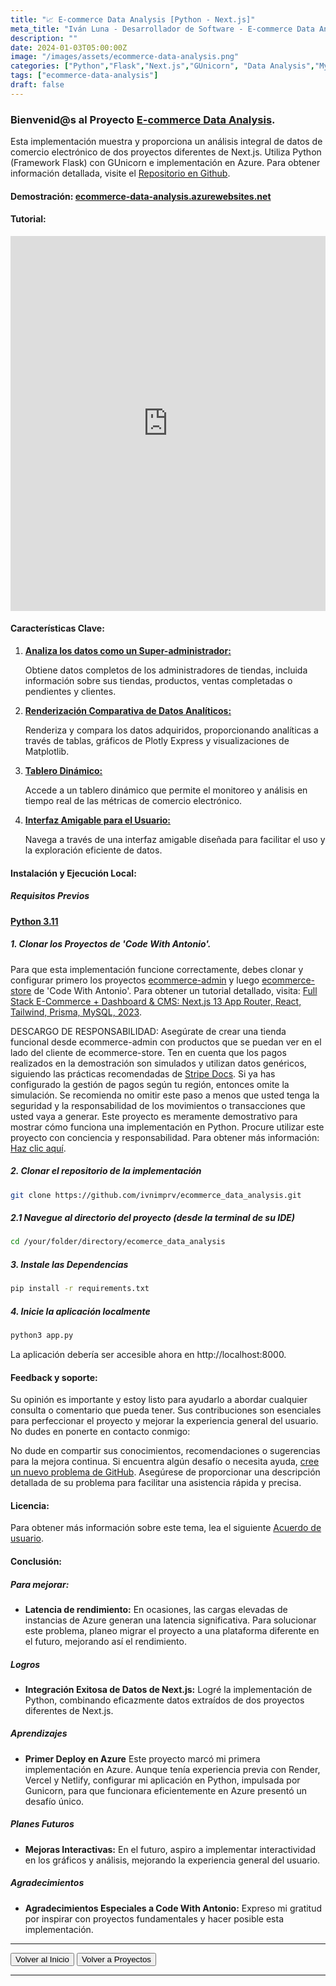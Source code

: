 ```yaml
---
title: "📈 E-commerce Data Analysis [Python - Next.js]"
meta_title: "Iván Luna - Desarrollador de Software - E-commerce Data Analysis"
description: ""
date: 2024-01-03T05:00:00Z
image: "/images/assets/ecommerce-data-analysis.png"
categories: ["Python","Flask","Next.js","GUnicorn", "Data Analysis","MySQL","Planetscale", "Soluciones", "Implementaciones", "Desarrollo Fullstack", "Despliegue en Azure"]
tags: ["ecommerce-data-analysis"]
draft: false
---
```


### Bienvenid@s al Proyecto [E-commerce Data Analysis](https://ecommerce-data-analysis.azurewebsites.net/).
Esta implementación muestra y proporciona un análisis integral de datos de comercio electrónico de dos proyectos diferentes de Next.js. Utiliza Python (Framework Flask) con GUnicorn e implementación en Azure. Para obtener información detallada, visite el [Repositorio en Github](https://github.com/imprvhub/ecommerce-data-analysis/).

#### Demostración: [ecommerce-data-analysis.azurewebsites.net](https://ecommerce-data-analysis.azurewebsites.net/)

#### Tutorial:
<div style="text-align: center;">
  <iframe width="100%" height="600" src="https://www.youtube.com/embed/kJ6O4pHK_rc" frameborder="0" allowfullscreen style="margin: auto;"></iframe>
</div>

#### Características Clave:
1. <ins>**Analiza los datos como un Super-administrador:**<ins>

   Obtiene datos completos de los administradores de tiendas, incluida información sobre sus tiendas, productos, ventas completadas o pendientes y clientes.

2. <ins>**Renderización Comparativa de Datos Analíticos:**<ins>

   Renderiza y compara los datos adquiridos, proporcionando analíticas a través de tablas, gráficos de Plotly Express y visualizaciones de Matplotlib.

3. <ins>**Tablero Dinámico:**<ins>

   Accede a un tablero dinámico que permite el monitoreo y análisis en tiempo real de las métricas de comercio electrónico.

4. <ins>**Interfaz Amigable para el Usuario:**<ins>

   Navega a través de una interfaz amigable diseñada para facilitar el uso y la exploración eficiente de datos.


#### Instalación y Ejecución Local:

##### Requisitos Previos
[**Python 3.11**](https://www.python.org/downloads/release/python-3110/)

##### 1. Clonar los Proyectos de 'Code With Antonio'. 
Para que esta implementación funcione correctamente, debes clonar y configurar primero los proyectos [ecommerce-admin](https://github.com/antonioerdeljac/next13-ecommerce-admin) y luego [ecommerce-store](https://github.com/antonioerdeljac/next13-ecommerce-store) de 'Code With Antonio'. Para obtener un tutorial detallado, visita: [Full Stack E-Commerce + Dashboard & CMS: Next.js 13 App Router, React, Tailwind, Prisma, MySQL, 2023](https://www.youtube.com/watch?v=5miHyP6lExg).

DESCARGO DE RESPONSABILIDAD: Asegúrate de crear una tienda funcional desde ecommerce-admin con productos que se puedan ver en el lado del cliente de ecommerce-store. Ten en cuenta que los pagos realizados en la demostración son simulados y utilizan datos genéricos, siguiendo las prácticas recomendadas de [Stripe Docs](https://stripe.com/docs/testing ). Si ya has configurado la gestión de pagos según tu región, entonces omite la simulación. Se recomienda no omitir este paso a menos que usted tenga la seguridad y la responsabilidad de los movimientos o transacciones que usted vaya a generar. Este proyecto es meramente demostrativo para mostrar cómo funciona una implementación en Python. Procure utilizar este proyecto con conciencia y responsabilidad. Para obtener más información: [Haz clic aquí](https://ecommerce-data-analysis.azurewebsites.net/user_agreements.html).

##### 2. Clonar el repositorio de la implementación
```bash
git clone https://github.com/ivnimprv/ecommerce_data_analysis.git
```
##### 2.1 Navegue al directorio del proyecto (desde la terminal de su IDE)
```bash
cd /your/folder/directory/ecomerce_data_analysis
```
##### 3. Instale las Dependencias
```bash
pip install -r requirements.txt
```
##### 4. Inicie la aplicación localmente
```bash
python3 app.py
```
La aplicación debería ser accesible ahora en http://localhost:8000.


#### Feedback y soporte:
Su opinión es importante y estoy listo para ayudarlo a abordar cualquier consulta o comentario que pueda tener. Sus contribuciones son esenciales para perfeccionar el proyecto y mejorar la experiencia general del usuario. No dudes en ponerte en contacto conmigo:

No dude en compartir sus conocimientos, recomendaciones o sugerencias para la mejora continua. Si encuentra algún desafío o necesita ayuda, [cree un nuevo problema de GitHub](https://github.com/imprvhub/ecommerce-data-analysis/issues/new). Asegúrese de proporcionar una descripción detallada de su problema para facilitar una asistencia rápida y precisa.

#### Licencia:
Para obtener más información sobre este tema, lea el siguiente [Acuerdo de usuario](https://ecommerce-data-analysis.azurewebsites.net/user_agreements.html).

#### Conclusión:

##### Para mejorar:

- **Latencia de rendimiento:** En ocasiones, las cargas elevadas de instancias de Azure generan una latencia significativa. Para solucionar este problema, planeo migrar el proyecto a una plataforma diferente en el futuro, mejorando así el rendimiento.

##### Logros

- **Integración Exitosa de Datos de Next.js:**  Logré la implementación de Python, combinando eficazmente datos extraídos de dos proyectos diferentes de Next.js.

##### Aprendizajes

- **Primer Deploy en Azure** Este proyecto marcó mi primera implementación en Azure. Aunque tenía experiencia previa con Render, Vercel y Netlify, configurar mi aplicación en Python, impulsada por Gunicorn, para que funcionara eficientemente en Azure presentó un desafío único.

##### Planes Futuros

- **Mejoras Interactivas:** En el futuro, aspiro a implementar interactividad en los gráficos y análisis, mejorando la experiencia general del usuario.

##### Agradecimientos

- **Agradecimientos Especiales a Code With Antonio:** Expreso mi gratitud por inspirar con proyectos fundamentales y hacer posible esta implementación.

---
<div class="flex justify-between">
      <button class="btn btn-primary" onclick="window.location.href='/';">Volver al Inicio</button>
      <button class="btn btn-primary" onclick="window.location.href='/proyectos';">Volver a Proyectos</button>     
</div>

---
